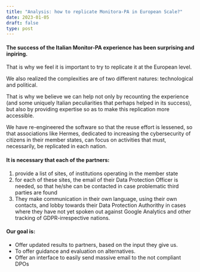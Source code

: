 ```yaml
---
title: "Analysis: how to replicate Monitora-PA in European Scale?"
date: 2023-01-05
draft: false
type: post
---
```


#### The success of the Italian Monitor-PA experience has been surprising and inpiring.

That is why we feel it is important to try to replicate it at the European level.

We also realized the complexities are of two different natures: technological and political.

That is why we believe we can help not only by recounting the experience (and some uniquely Italian peculiarities that perhaps helped in its success), but also by providing expertise so as to make this replication more accessible.

We have re-engineered the software so that the reuse effort is lessened, so that associations like Hermes, dedicated to increasing the cybersecurity of citizens in their member states, can focus on activities that must, necessarily, be replicated in each nation.

#### It is necessary that each of the partners:

1. provide a list of sites, of institutions operating in the member state
2. for each of these sites, the email of their Data Protection Officer is needed, so that he/she can be contacted in case problematic third parties are found
3. They make communication in their own language, using their own contacts, and lobby towards their Data Protection Authorithy in cases where they have not yet spoken out against Google Analytics and other tracking of GDPR-irrespective nations.

#### Our goal is:

* Offer updated results to partners, based on the input they give us.
* To offer guidance and evaluation on alternatives.
* Offer an interface to easily send massive email to the not compliant DPOs
